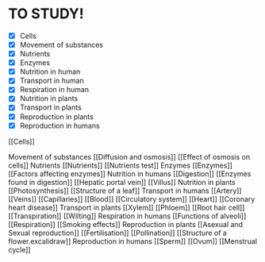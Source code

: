 # TO STUDY!
- [x] Cells
- [x] Movement of substances
- [x] Nutrients
- [x] Enzymes
- [x] Nutrition in human
- [x] Transport in human
- [x] Respiration in human
- [x] Nutrition in plants
- [x] Transport in plants
- [x] Reproduction in plants
- [x] Reproduction in humans

[[Cells]]

Movement of substances
[[Diffusion and osmosis]]
[[Effect of osmosis on cells]]
Nutrients
[[Nutrients]]
[[Nutrients test]]
Enzymes
[[Enzymes]]
[[Factors affecting enzymes]]
Nutrition in humans
[[Digestion]]
[[Enzymes found in digestion]]
[[Hepatic portal vein]]
[[Villus]]
Nutrition in plants
[[Photosynthesis]]
[[Structure of a leaf]]
Transport in humans
[[Artery]]
[[Veins]]
[[Capillaries]]
[[Blood]]
[[Circulatory system]]
[[Heart]]
[[Coronary heart disease]]
Transport in plants
[[Xylem]]
[[Phloem]]
[[Root hair cell]]
[[Transpiration]]
[[Wilting]]
Respiration in humans
[[Functions of alveoli]]
[[Respiration]]
[[Smoking effects]]
Reproduction in plants
[[Asexual and Sexual reproduction]]
[[Fertilisation]]
[[Pollination]]
[[Structure of a flower.excalidraw]]
Reproduction in humans
[[Sperm]]
[[Ovum]]
[[Menstrual cycle]]